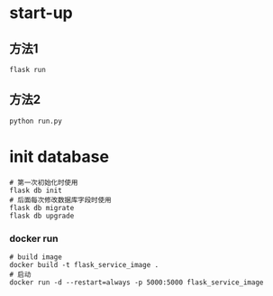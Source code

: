 
# start-up

## 方法1
    flask run


## 方法2
    python run.py

# init database
    # 第一次初始化时使用
    flask db init
    # 后面每次修改数据库字段时使用
    flask db migrate
    flask db upgrade


### docker run
    # build image
    docker build -t flask_service_image .
    # 启动
    docker run -d --restart=always -p 5000:5000 flask_service_image
